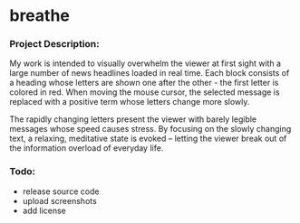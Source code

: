 # breathe

### Project Description:

My work is intended to visually overwhelm the viewer at first sight with a large number of news headlines loaded in real time. Each block consists of a heading whose letters are shown one after the other - the first letter is colored in red. When moving the mouse cursor, the selected message is replaced with a positive term whose letters change more slowly.

The rapidly changing letters present the viewer with barely legible messages whose speed causes stress. By focusing on the slowly changing text, a relaxing, meditative state is evoked – letting the viewer break out of the information overload of everyday life.


### Todo:
- release source code
- upload screenshots
- add license

